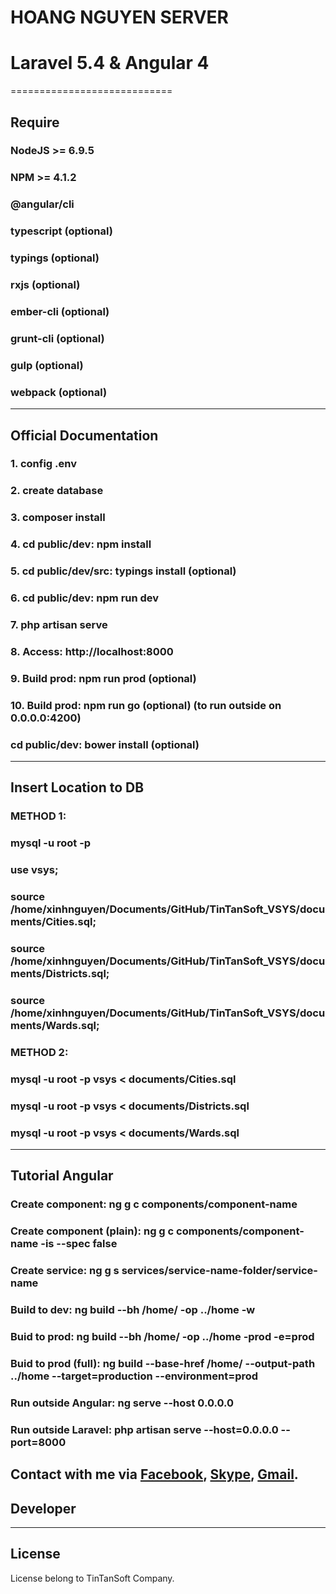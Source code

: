 # HOANG NGUYEN SERVER

# Laravel 5.4 & Angular 4
============================
## Require

### NodeJS >= 6.9.5
### NPM >= 4.1.2
### @angular/cli
### typescript (optional)
### typings (optional)
### rxjs (optional)
### ember-cli (optional)
### grunt-cli (optional)
### gulp (optional)
### webpack (optional)

-----------------------------------
## Official Documentation

### 1. config .env
### 2. create database
### 3. composer install
### 4. cd public/dev: npm install
### 5. cd public/dev/src: typings install (optional)
### 6. cd public/dev: npm run dev
### 7. php artisan serve
### 8. Access: http://localhost:8000
### 9. Build prod: npm run prod (optional)
### 10. Build prod: npm run go (optional) (to run outside on 0.0.0.0:4200)

### cd public/dev: bower install (optional)
-----------------------------------
## Insert Location to DB

### METHOD 1:
### mysql -u root -p
### use vsys;
### source /home/xinhnguyen/Documents/GitHub/TinTanSoft_VSYS/documents/Cities.sql;
### source /home/xinhnguyen/Documents/GitHub/TinTanSoft_VSYS/documents/Districts.sql;
### source /home/xinhnguyen/Documents/GitHub/TinTanSoft_VSYS/documents/Wards.sql;

### METHOD 2:
### mysql -u root -p vsys < documents/Cities.sql
### mysql -u root -p vsys < documents/Districts.sql
### mysql -u root -p vsys < documents/Wards.sql
-----------------------------------
## Tutorial Angular

### Create component:            ng g c components/component-name
### Create component (plain):    ng g c components/component-name -is --spec false
### Create service:              ng g s services/service-name-folder/service-name
### Build to dev:                ng build --bh /home/ -op ../home -w
### Buid to prod:                ng build --bh /home/ -op ../home -prod -e=prod
### Buid to prod (full):         ng build --base-href /home/ --output-path ../home --target=production --environment=prod
### Run outside Angular:         ng serve --host 0.0.0.0
### Run outside Laravel:         php artisan serve --host=0.0.0.0 --port=8000

Contact with me via [Facebook](http://facebook.com/nguyentrucxjnh), [Skype](ntxinh.tintansoft), [Gmail](ntxinh@tintansoft.com).
-----------------------------------
## Developer


-----------------------------------
## License

License belong to TinTanSoft Company.
